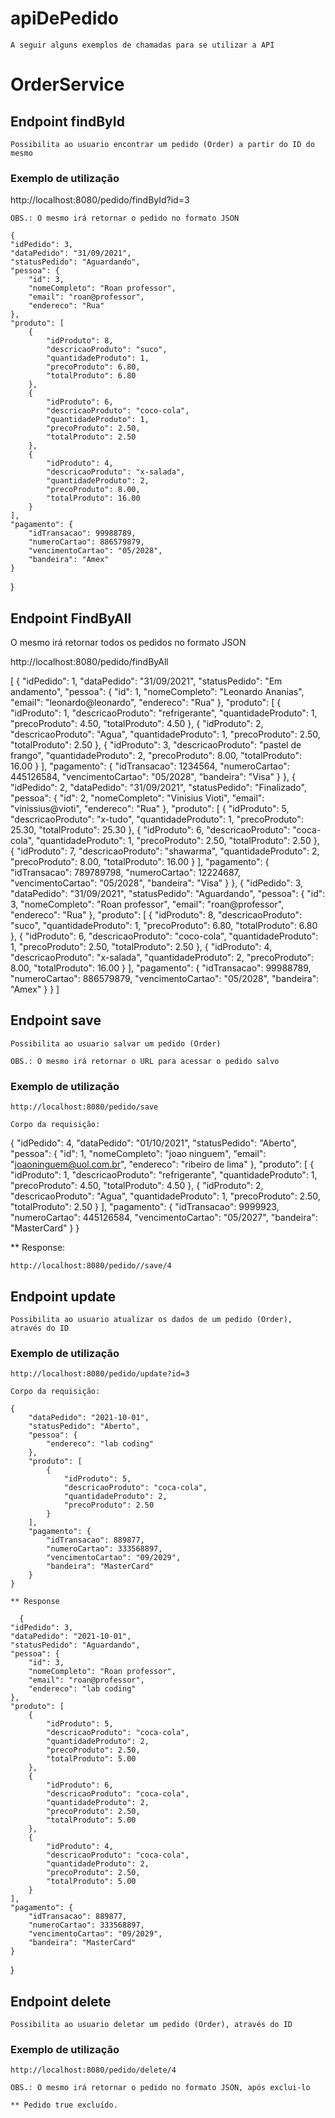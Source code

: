 # apiDePedido

    A seguir alguns exemplos de chamadas para se utilizar a API

# OrderService

## Endpoint findById

    Possibilita ao usuario encontrar um pedido (Order) a partir do ID do mesmo

### Exemplo de utilização

   http://localhost:8080/pedido/findById?id=3

    OBS.: O mesmo irá retornar o pedido no formato JSON
    
    {
    "idPedido": 3,
    "dataPedido": "31/09/2021",
    "statusPedido": "Aguardando",
    "pessoa": {
        "id": 3,
        "nomeCompleto": "Roan professor",
        "email": "roan@professor",
        "endereco": "Rua"
    },
    "produto": [
        {
            "idProduto": 8,
            "descricaoProduto": "suco",
            "quantidadeProduto": 1,
            "precoProduto": 6.80,
            "totalProduto": 6.80
        },
        {
            "idProduto": 6,
            "descricaoProduto": "coco-cola",
            "quantidadeProduto": 1,
            "precoProduto": 2.50,
            "totalProduto": 2.50
        },
        {
            "idProduto": 4,
            "descricaoProduto": "x-salada",
            "quantidadeProduto": 2,
            "precoProduto": 8.00,
            "totalProduto": 16.00
        }
    ],
    "pagamento": {
        "idTransacao": 99988789,
        "numeroCartao": 886579879,
        "vencimentoCartao": "05/2028",
        "bandeira": "Amex"
    }
}

## Endpoint FindByAll

O mesmo irá retornar todos os pedidos no formato JSON

http://localhost:8080/pedido/findByAll

[
    {
        "idPedido": 1,
        "dataPedido": "31/09/2021",
        "statusPedido": "Em andamento",
        "pessoa": {
            "id": 1,
            "nomeCompleto": "Leonardo Ananias",
            "email": "leonardo@leonardo",
            "endereco": "Rua"
        },
        "produto": [
            {
                "idProduto": 1,
                "descricaoProduto": "refrigerante",
                "quantidadeProduto": 1,
                "precoProduto": 4.50,
                "totalProduto": 4.50
            },
            {
                "idProduto": 2,
                "descricaoProduto": "Agua",
                "quantidadeProduto": 1,
                "precoProduto": 2.50,
                "totalProduto": 2.50
            },
            {
                "idProduto": 3,
                "descricaoProduto": "pastel de frango",
                "quantidadeProduto": 2,
                "precoProduto": 8.00,
                "totalProduto": 16.00
            }
        ],
        "pagamento": {
            "idTransacao": 1234564,
            "numeroCartao": 445126584,
            "vencimentoCartao": "05/2028",
            "bandeira": "Visa"
        }
    },
    {
        "idPedido": 2,
        "dataPedido": "31/09/2021",
        "statusPedido": "Finalizado",
        "pessoa": {
            "id": 2,
            "nomeCompleto": "Vinisius Vioti",
            "email": "vinissius@vioti",
            "endereco": "Rua"
        },
        "produto": [
            {
                "idProduto": 5,
                "descricaoProduto": "x-tudo",
                "quantidadeProduto": 1,
                "precoProduto": 25.30,
                "totalProduto": 25.30
            },
            {
                "idProduto": 6,
                "descricaoProduto": "coca-cola",
                "quantidadeProduto": 1,
                "precoProduto": 2.50,
                "totalProduto": 2.50
            },
            {
                "idProduto": 7,
                "descricaoProduto": "shawarma",
                "quantidadeProduto": 2,
                "precoProduto": 8.00,
                "totalProduto": 16.00
            }
        ],
        "pagamento": {
            "idTransacao": 789789798,
            "numeroCartao": 12224687,
            "vencimentoCartao": "05/2028",
            "bandeira": "Visa"
        }
    },
    {
        "idPedido": 3,
        "dataPedido": "31/09/2021",
        "statusPedido": "Aguardando",
        "pessoa": {
            "id": 3,
            "nomeCompleto": "Roan professor",
            "email": "roan@professor",
            "endereco": "Rua"
        },
        "produto": [
            {
                "idProduto": 8,
                "descricaoProduto": "suco",
                "quantidadeProduto": 1,
                "precoProduto": 6.80,
                "totalProduto": 6.80
            },
            {
                "idProduto": 6,
                "descricaoProduto": "coco-cola",
                "quantidadeProduto": 1,
                "precoProduto": 2.50,
                "totalProduto": 2.50
            },
            {
                "idProduto": 4,
                "descricaoProduto": "x-salada",
                "quantidadeProduto": 2,
                "precoProduto": 8.00,
                "totalProduto": 16.00
            }
        ],
        "pagamento": {
            "idTransacao": 99988789,
            "numeroCartao": 886579879,
            "vencimentoCartao": "05/2028",
            "bandeira": "Amex"
        }
    }
]


## Endpoint save

    Possibilita ao usuario salvar um pedido (Order)

    OBS.: O mesmo irá retornar o URL para acessar o pedido salvo

### Exemplo de utilização

    http://localhost:8080/pedido/save

    Corpo da requisição:

   {
        "idPedido": 4,
        "dataPedido": "01/10/2021",
        "statusPedido": "Aberto",
        "pessoa": {
            "id": 1,
            "nomeCompleto": "joao ninguem",
            "email": "joaoninguem@uol.com.br",
            "endereco": "ribeiro de lima"
        },
        "produto": [
            {
                "idProduto": 1,
                "descricaoProduto": "refrigerante",
                "quantidadeProduto": 1,
                "precoProduto": 4.50,
                "totalProduto": 4.50
            },
            {
                "idProduto": 2,
                "descricaoProduto": "Agua",
                "quantidadeProduto": 1,
                "precoProduto": 2.50,
                "totalProduto": 2.50
            }
        ],
        "pagamento": {
            "idTransacao": 9999923,
            "numeroCartao": 445126584,
            "vencimentoCartao": "05/2027",
            "bandeira": "MasterCard"
        }
    }

  ** Response:
  
    http://localhost:8080/pedido//save/4

## Endpoint update

    Possibilita ao usuario atualizar os dados de um pedido (Order), através do ID

### Exemplo de utilização

    http://localhost:8080/pedido/update?id=3

    Corpo da requisição:

    {
        "dataPedido": "2021-10-01",
        "statusPedido": "Aberto",
        "pessoa": {
            "endereco": "lab coding"
        },
        "produto": [
            {
                "idProduto": 5,
                "descricaoProduto": "coca-cola",
                "quantidadeProduto": 2,
                "precoProduto": 2.50
            }
        ],
        "pagamento": {
            "idTransacao": 889877,
            "numeroCartao": 333568897,
            "vencimentoCartao": "09/2029",
            "bandeira": "MasterCard"
        }
    }
    
    ** Response
      
      {
    "idPedido": 3,
    "dataPedido": "2021-10-01",
    "statusPedido": "Aguardando",
    "pessoa": {
        "id": 3,
        "nomeCompleto": "Roan professor",
        "email": "roan@professor",
        "endereco": "lab coding"
    },
    "produto": [
        {
            "idProduto": 5,
            "descricaoProduto": "coca-cola",
            "quantidadeProduto": 2,
            "precoProduto": 2.50,
            "totalProduto": 5.00
        },
        {
            "idProduto": 6,
            "descricaoProduto": "coca-cola",
            "quantidadeProduto": 2,
            "precoProduto": 2.50,
            "totalProduto": 5.00
        },
        {
            "idProduto": 4,
            "descricaoProduto": "coca-cola",
            "quantidadeProduto": 2,
            "precoProduto": 2.50,
            "totalProduto": 5.00
        }
    ],
    "pagamento": {
        "idTransacao": 889877,
        "numeroCartao": 333568897,
        "vencimentoCartao": "09/2029",
        "bandeira": "MasterCard"
    }
}

## Endpoint delete

    Possibilita ao usuario deletar um pedido (Order), através do ID 

### Exemplo de utilização

    http://localhost:8080/pedido/delete/4

    OBS.: O mesmo irá retornar o pedido no formato JSON, após exclui-lo
    
    ** Pedido true excluído.
